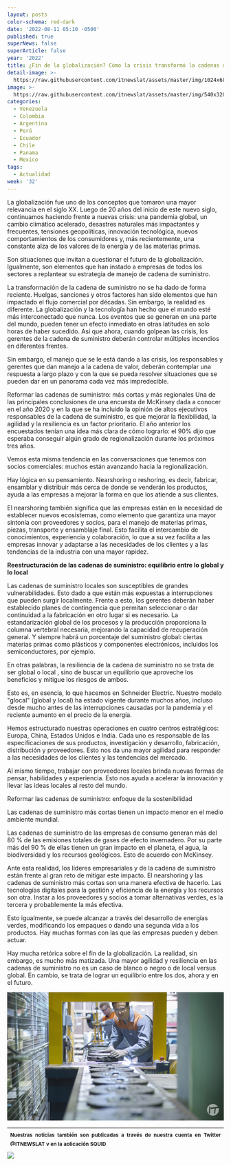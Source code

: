 ```yaml
---
layout: posts
color-schema: red-dark
date: '2022-08-11 05:10 -0500'
published: true
superNews: false
superArticle: false
year: '2022'
title: ¿Fin de la globalización? Cómo la crisis transformó la cadenas de suministro
detail-image: >-
  https://raw.githubusercontent.com/itnewslat/assets/master/img/1024x680/hombre-en-industria-g.jpg
image: >-
  https://raw.githubusercontent.com/itnewslat/assets/master/img/540x320/hombre-en-industria-p.jpg
categories:
  - Venezuela
  - Colombia
  - Argentina
  - Perú
  - Ecuador
  - Chile
  - Panama
  - Mexico
tags:
  - Actualidad
week: '32'
---
```

La globalización fue uno de los conceptos que tomaron una mayor relevancia en el siglo XX. Luego de 20 años del inicio de este nuevo siglo, continuamos haciendo frente a nuevas crisis: una pandemia global, un cambio climático acelerado, desastres naturales más impactantes y frecuentes, tensiones geopolíticas, innovación tecnológica, nuevos comportamientos de los consumidores y, más recientemente, una constante alza de los valores de la energía y de las materias primas.

Son situaciones que invitan a cuestionar el futuro de la globalización. Igualmente, son elementos que han instado a empresas de todos los sectores a replantear su estrategia de manejo de cadena de suministro.

La transformación de la cadena de suministro no se ha dado de forma reciente. Huelgas, sanciones y otros factores han sido elementos que han impactado el flujo comercial por décadas. Sin embargo, la realidad es diferente. La globalización y la tecnología han hecho que el mundo esté más interconectado que nunca. Los eventos que se generan en una parte del mundo, pueden tener un efecto inmediato en otras latitudes en solo horas de haber sucedido. Así que ahora, cuando golpean las crisis, los gerentes de la cadena de suministro deberán controlar múltiples incendios en diferentes frentes. 

Sin embargo, el manejo que se le está dando a las crisis, los responsables y gerentes que dan manejo a la cadena de valor, deberán contemplar una respuesta a largo plazo y con la que se pueda resolver situaciones que se pueden dar en un panorama cada vez más impredecible.

Reformar las cadenas de suministro: más cortas y más regionales
 Una de las principales conclusiones de una encuesta de McKinsey dada a conocer en el año 2020 y en la que se ha incluido la opinión de altos ejecutivos responsables de la cadena de suministro, es que mejorar la flexibilidad, la agilidad y la resiliencia es un factor prioritario. El año anterior los encuestados tenían una idea más clara de cómo lograrlo: el 90% dijo que esperaba conseguir algún grado de regionalización durante los próximos tres años.

Vemos esta misma tendencia en las conversaciones que tenemos con socios comerciales: muchos están avanzando hacia la regionalización.

Hay lógica en su pensamiento. Nearshoring o reshoring, es decir, fabricar, ensamblar y distribuir más cerca de donde se venderán los productos,  ayuda a las empresas a mejorar la forma en que los atiende a sus clientes.

El nearshoring también significa que las empresas están en la necesidad de establecer nuevos ecosistemas, como elemento que garantiza una mayor sintonía con proveedores y socios, para  el manejo de materias primas, piezas, transporte y ensamblaje final. Esto facilita el intercambio de conocimientos, experiencia y colaboración, lo que a su vez facilita a las empresas innovar y adaptarse a las necesidades de los clientes y a las tendencias de la industria con una mayor rapidez.

**Reestructuración de las cadenas de suministro: equilibrio entre lo global y lo local**

Las cadenas de suministro locales son susceptibles de grandes vulnerabilidades. Esto dado a que están más expuestas a interrupciones que pueden surgir localmente. Frente a esto, los gerentes  deberán haber establecido planes de contingencia  que permitan seleccionar o dar continuidad a la fabricación en otro lugar si es necesario. La estandarización global de los procesos y la producción proporciona la columna vertebral necesaria, mejorando la capacidad de recuperación general. Y siempre habrá un porcentaje del suministro global: ciertas materias primas como plásticos y componentes electrónicos, incluidos los semiconductores, por ejemplo.

 En otras palabras, la resiliencia de la cadena de suministro no se trata de ser global o local , sino de buscar un equilibrio que aproveche los beneficios y mitigue los riesgos de ambos.

Esto es, en esencia, lo que hacemos en Schneider Electric. Nuestro modelo "glocal" (global y local) ha estado vigente durante muchos años, incluso desde mucho antes de las interrupciones causadas por la pandemia y el reciente aumento en el precio de la energía.

Hemos estructurado nuestras operaciones en cuatro centros estratégicos: Europa, China, Estados Unidos e India. Cada uno es responsable de las especificaciones de sus productos, investigación y desarrollo, fabricación, distribución y proveedores. Esto nos da una mayor agilidad para responder a las necesidades de los clientes y las tendencias del mercado.

Al mismo tiempo, trabajar con proveedores locales brinda nuevas formas de pensar, habilidades y experiencia. Esto nos ayuda a acelerar la innovación y llevar las ideas locales al resto del mundo.

Reformar las cadenas de suministro: enfoque de la sostenibilidad

Las cadenas de suministro más cortas tienen un impacto menor en el medio ambiente mundial.

Las cadenas de suministro de las empresas de consumo generan más del 80 % de las emisiones totales de gases de efecto invernadero. Por su parte más del 90 % de ellas tienen un gran impacto en el planeta, el agua, la biodiversidad y los recursos geológicos. Esto de acuerdo con McKinsey.

Ante esta realidad, los líderes empresariales y de la cadena de suministro están frente al gran reto de mitigar este impacto. El nearshoring y las cadenas de suministro más cortas son una manera efectiva de hacerlo. Las tecnologías digitales para la gestión y eficiencia de la energía y los recursos son otra. Instar a los proveedores y socios a tomar alternativas verdes, es la tercera y probablemente la más efectiva.

Esto igualmente, se puede alcanzar a través del desarrollo de energías verdes, modificando los empaques o dando una segunda vida a los productos.  Hay muchas formas con las que las empresas pueden y deben actuar.

Hay mucha retórica sobre el fin de la globalización. La realidad, sin embargo, es mucho más matizada. Una mayor agilidad y resiliencia en las cadenas de suministro no es un caso de blanco o negro o de local versus global. En cambio, se trata de lograr un equilibrio entre los dos, ahora y en el futuro.


![](https://raw.githubusercontent.com/itnewslat/assets/master/img/540x320/hombre-en-industria-p.jpg)

<table style="height: 42px;" width="569">
<tbody>
<tr>
<td style="text-align: justify;"><sub><strong>Nuestras noticias también son publicadas a través de nuestra cuenta en Twitter <a href="https://twitter.com/itnewslat?lang=es">@ITNEWSLAT</a> y en la aplicación <a href="https://squidapp.co/en/">SQUID</a></strong></sub></td>
</tr>
</tbody>
</table>

<img src="https://tracker.metricool.com/c3po.jpg?hash=56f88a41e39ab42c063cc51676587a04"/>
